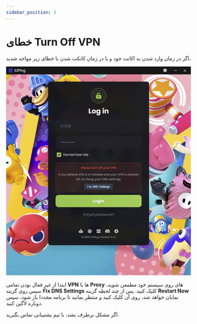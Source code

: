 ```yaml
---
sidebar_position: 3
---
```



# خطای Turn Off VPN

اگر در زمان وارد شدن به اکانت خود و یا در زمان کانکت شدن با خطای زیر مواجه شدید،

![winver-run](./img/turnoffvpn.png)

ابتدا از غیر فعال بودن تمامی **VPN** ها یا **Proxy** های روی سیستم خود مطمعن شوید، سپس روی گزینه **Fix DNS Settings** کلیک کنید. پس از چند لحظه گزینه **Restart Now** نمایان خواهد شد، روی آن کلیک کنید و منتظر بمانید تا برنامه مجددا باز شود، سپس دوباره لاگین کنید.

اگر مشکل برطرف نشد، با تیم پشتیبانی تماس بگیرید.

